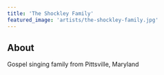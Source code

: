 ```yaml
---
title: 'The Shockley Family'
featured_image: 'artists/the-shockley-family.jpg'
---
```


## About

Gospel singing family from Pittsville, Maryland
